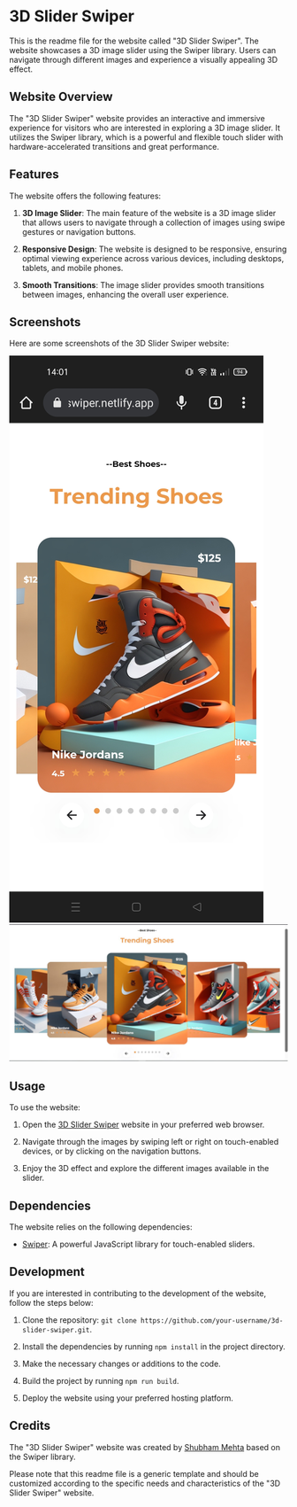 # 3D Slider Swiper

This is the readme file for the website called "3D Slider Swiper". The website showcases a 3D image slider using the Swiper library. Users can navigate through different images and experience a visually appealing 3D effect.

## Website Overview

The "3D Slider Swiper" website provides an interactive and immersive experience for visitors who are interested in exploring a 3D image slider. It utilizes the Swiper library, which is a powerful and flexible touch slider with hardware-accelerated transitions and great performance.

## Features

The website offers the following features:

1. **3D Image Slider**: The main feature of the website is a 3D image slider that allows users to navigate through a collection of images using swipe gestures or navigation buttons.

2. **Responsive Design**: The website is designed to be responsive, ensuring optimal viewing experience across various devices, including desktops, tablets, and mobile phones.

3. **Smooth Transitions**: The image slider provides smooth transitions between images, enhancing the overall user experience.

## Screenshots

Here are some screenshots of the 3D Slider Swiper website:

![Screenshot 1](images/Screenshot1.jpg)
![Screenshot 2](images/Screenshot2.jpg)


## Usage

To use the website:

1. Open the [3D Slider Swiper](https://3d-slider-swiper.netlify.app) website in your preferred web browser.

2. Navigate through the images by swiping left or right on touch-enabled devices, or by clicking on the navigation buttons.

3. Enjoy the 3D effect and explore the different images available in the slider.

## Dependencies

The website relies on the following dependencies:

- [Swiper](https://swiperjs.com/): A powerful JavaScript library for touch-enabled sliders.

## Development

If you are interested in contributing to the development of the website, follow the steps below:

1. Clone the repository: `git clone https://github.com/your-username/3d-slider-swiper.git`.

2. Install the dependencies by running `npm install` in the project directory.

3. Make the necessary changes or additions to the code.

4. Build the project by running `npm run build`.

5. Deploy the website using your preferred hosting platform.

## Credits

The "3D Slider Swiper" website was created by [Shubham Mehta](https://github.com/your-username) based on the Swiper library.

Please note that this readme file is a generic template and should be customized according to the specific needs and characteristics of the "3D Slider Swiper" website.
